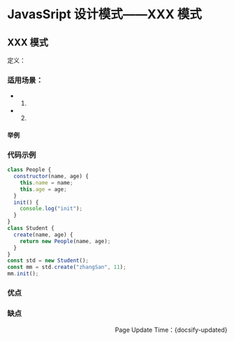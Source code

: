 # JavasSript 设计模式——XXX 模式

## XXX 模式

定义：

### 适用场景：

- 1.
- 2.

#### 举例

### 代码示例

```js
class People {
  constructor(name, age) {
    this.name = name;
    this.age = age;
  }
  init() {
    console.log("init");
  }
}
class Student {
  create(name, age) {
    return new People(name, age);
  }
}
const std = new Student();
const mm = std.create("zhangSan", 11);
mm.init();
```

### 优点

### 缺点

<p align="right">Page Update Time：{docsify-updated}</p>
